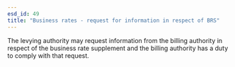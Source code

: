 ```yaml
---
esd_id: 49
title: "Business rates - request for information in respect of BRS"
---
```


The levying authority may request information from the billing authority in respect of the business rate supplement and the billing authority has a duty to comply with that request.

